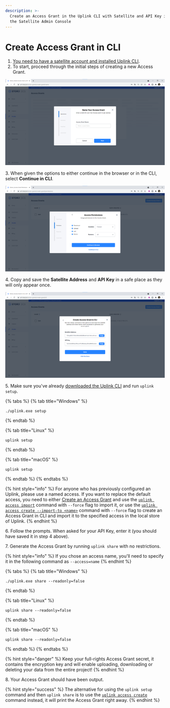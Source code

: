 ```yaml
---
description: >-
  Create an Access Grant in the Uplink CLI with Satellite and API Key info from
  the Satellite Admin Console
---
```


# Create Access Grant in CLI

1. [You need to have a satellite account and installed Uplink CLI](../prerequisites.md).
2. To start, proceed through the initial steps of creating a new Access Grant.&#x20;

![](<../../../.gitbook/assets/image (144) (1).png>)

3\. When given the options to either continue in the browser or in the CLI, select **Continue in CLI**.

![](<../../../.gitbook/assets/image (181).png>)

4\. Copy and save the **Satellite Address** and **API Key** in a safe place as they will only appear once.

![](<../../../.gitbook/assets/image (174).png>)

5\. Make sure you've already [downloaded the Uplink CLI](../../../downloads/download-uplink-cli.md) and run `uplink setup`.

{% tabs %}
{% tab title="Windows" %}
```
./uplink.exe setup
```
{% endtab %}

{% tab title="Linux" %}
```
uplink setup
```
{% endtab %}

{% tab title="macOS" %}
```
uplink setup
```
{% endtab %}
{% endtabs %}

{% hint style="info" %}
For anyone who has previously configured an Uplink, please use a named access. If you want to replace the default access, you need to either [Create an Access Grant](../uploading-your-first-object/create-first-access-grant.md) and use the [`uplink access import`](../../../api-reference/uplink-cli/access-command/access-import.md#import-access-grant-and-replace-the-existing-access) command with `--force` flag to import it, or use the [`uplink access create --import-to <name>`](../../../api-reference/uplink-cli/access-command/access-create.md#create-an-access-grant-and-replace-the-existing-access) command with `--force` flag to create an Access Grant in CLI and import it to the specified access in the local store of Uplink.
{% endhint %}

6\. Follow the prompts. When asked for your API Key, enter it (you should have saved it in step 4 above).

7\. Generate the Access Grant by running `uplink share` with no restrictions.

{% hint style="info" %}
&#x20;If you chose an access name, you'll need to specify it in the following command as `--access=name`
{% endhint %}

{% tabs %}
{% tab title="Windows" %}
```
./uplink.exe share --readonly=false
```
{% endtab %}

{% tab title="Linux" %}
```
uplink share --readonly=false
```
{% endtab %}

{% tab title="macOS" %}
```
uplink share --readonly=false
```
{% endtab %}
{% endtabs %}

{% hint style="danger" %}
Keep your full-rights Access Grant secret, it contains the encryption key and will enable uploading, downloading or deleting your data from the entire project!
{% endhint %}

8\. Your Access Grant should have been output.&#x20;

{% hint style="success" %}
The alternative for using the `uplink setup` command and then `uplink share` is to use the [`uplink access create`](../../../api-reference/uplink-cli/access-command/access-create.md) command instead, it will print the Access Grant right away.
{% endhint %}
